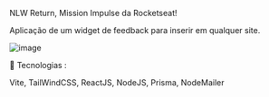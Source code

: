 NLW Return, Mission Impulse da Rocketseat!

Aplicação de um widget de feedback para inserir em qualquer site.

![image](https://user-images.githubusercontent.com/64788904/167182863-308bb956-1674-4e58-a3a1-d5e6c02f2db2.png)

🔧 Tecnologias :

Vite,
TailWindCSS,
ReactJS,
NodeJS,
Prisma,
NodeMailer

